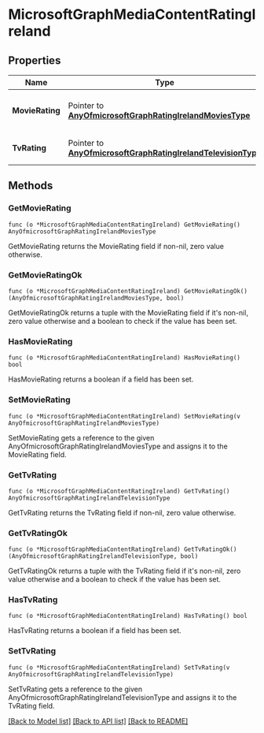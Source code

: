 # MicrosoftGraphMediaContentRatingIreland

## Properties

Name | Type | Description | Notes
------------ | ------------- | ------------- | -------------
**MovieRating** | Pointer to [**AnyOfmicrosoftGraphRatingIrelandMoviesType**](anyOf&lt;microsoft.graph.ratingIrelandMoviesType&gt;.md) | Movies rating selected for Ireland | [optional] 
**TvRating** | Pointer to [**AnyOfmicrosoftGraphRatingIrelandTelevisionType**](anyOf&lt;microsoft.graph.ratingIrelandTelevisionType&gt;.md) | TV rating selected for Ireland | [optional] 

## Methods

### GetMovieRating

`func (o *MicrosoftGraphMediaContentRatingIreland) GetMovieRating() AnyOfmicrosoftGraphRatingIrelandMoviesType`

GetMovieRating returns the MovieRating field if non-nil, zero value otherwise.

### GetMovieRatingOk

`func (o *MicrosoftGraphMediaContentRatingIreland) GetMovieRatingOk() (AnyOfmicrosoftGraphRatingIrelandMoviesType, bool)`

GetMovieRatingOk returns a tuple with the MovieRating field if it's non-nil, zero value otherwise
and a boolean to check if the value has been set.

### HasMovieRating

`func (o *MicrosoftGraphMediaContentRatingIreland) HasMovieRating() bool`

HasMovieRating returns a boolean if a field has been set.

### SetMovieRating

`func (o *MicrosoftGraphMediaContentRatingIreland) SetMovieRating(v AnyOfmicrosoftGraphRatingIrelandMoviesType)`

SetMovieRating gets a reference to the given AnyOfmicrosoftGraphRatingIrelandMoviesType and assigns it to the MovieRating field.

### GetTvRating

`func (o *MicrosoftGraphMediaContentRatingIreland) GetTvRating() AnyOfmicrosoftGraphRatingIrelandTelevisionType`

GetTvRating returns the TvRating field if non-nil, zero value otherwise.

### GetTvRatingOk

`func (o *MicrosoftGraphMediaContentRatingIreland) GetTvRatingOk() (AnyOfmicrosoftGraphRatingIrelandTelevisionType, bool)`

GetTvRatingOk returns a tuple with the TvRating field if it's non-nil, zero value otherwise
and a boolean to check if the value has been set.

### HasTvRating

`func (o *MicrosoftGraphMediaContentRatingIreland) HasTvRating() bool`

HasTvRating returns a boolean if a field has been set.

### SetTvRating

`func (o *MicrosoftGraphMediaContentRatingIreland) SetTvRating(v AnyOfmicrosoftGraphRatingIrelandTelevisionType)`

SetTvRating gets a reference to the given AnyOfmicrosoftGraphRatingIrelandTelevisionType and assigns it to the TvRating field.


[[Back to Model list]](../README.md#documentation-for-models) [[Back to API list]](../README.md#documentation-for-api-endpoints) [[Back to README]](../README.md)


